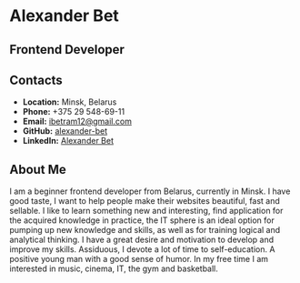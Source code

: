 # __Alexander Bet__

## __Frontend Developer__

## __Contacts__
- __Location:__ Minsk, Belarus
- __Phone:__ +375 29 548-69-11
- __Email:__ ibetram12@gmail.com
- __GitHub:__ [alexander-bet](https://github.com/alexanderbet)
- __LinkedIn:__ [Alexander Bet](https://www.linkedin.com/in/alexander-bet/)

## __About Me__
I am a beginner frontend developer from Belarus, currently in Minsk. 
I have good taste, I want to help people make their websites beautiful, fast and sellable. 
I like to learn something new and interesting, find application for the acquired knowledge in practice, the IT sphere is an ideal option for pumping up new knowledge and skills, as well as for training logical and analytical thinking. 
I have a great desire and motivation to develop and improve my skills. 
Assiduous, I devote a lot of time to self-education. 
A positive young man with a good sense of humor. 
In my free time I am interested in music, cinema, IT, the gym and basketball. 
